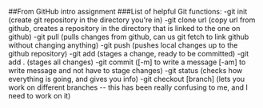 ##From GitHub intro assignment
###List of helpful Git functions:
    -git init (create git repository in the directory you're in)
    -git clone url (copy url from github, creates a repository in the directory that is linked to the one on github)
    -git pull (pulls changes from github, can us git fetch to link github without changing anything)
    -git push (pushes local changes up to the github repository)
    -git add (stages a change, ready to be committed)
    -git add . (stages all changes)
    -git commit ([-m] to write a message [-am] to write message and not have to stage changes)
    -git status (checks how everything is going, and gives you info)
    -git checkout [branch] (lets you work on different branches -- this has been really confusing to me, and I need to work on it)
    